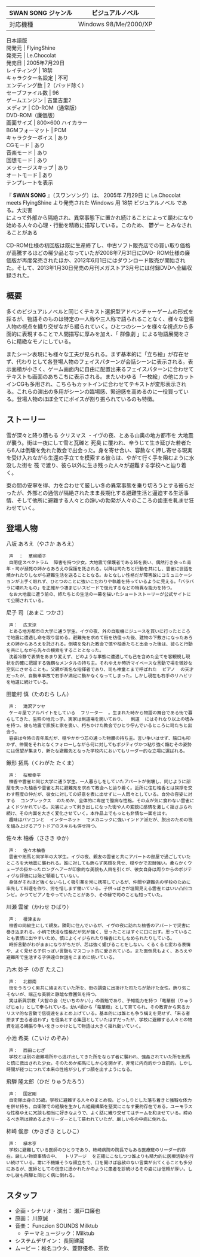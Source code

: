 SWAN SONG  ジャンル  |  ビジュアルノベル   
---|---  
対応機種  |  Windows 98/Me/2000/XP   
日本語版  
開発元  |  FlyingShine   
発売元  |  Le.Chocolat   
発売日  |  2005年7月29日   
レイティング  |  18禁   
キャラクター名設定  |  不可   
エンディング数  |  2（バッド除く）   
セーブファイル数  |  96   
ゲームエンジン  |  吉里吉里2     
メディア  |  CD-ROM（通常版）   
DVD-ROM（廉価版）  
画面サイズ  |  800×600 ハイカラー   
BGMフォーマット  |  PCM   
キャラクターボイス  |  あり   
CGモード  |  あり   
音楽モード  |  あり   
回想モード  |  あり   
メッセージスキップ  |  あり   
オートモード  |  あり   
テンプレートを表示  
  
『 **SWAN SONG** 』（スワンソング）は、  2005年  7月29日  に  Le.Chocolat  meets FlyingShine
より発売された  Windows  用  18禁  ビジュアルノベル  である。大災害  
によって外部から隔絶され、異常事態下に置かれ続けることによって顕わになり始める人々の心理・行動を精緻に描写している。このため、  鬱ゲー
とみなされることがある  

CD-ROM仕様の初回版は既に生産終了し、中古ソフト販売店での買い取り価格が高騰するほどの稀少品となっていたが2008年7月31日にDVD-
ROM仕様の廉価版が再度発売されたほか、2012年6月1日にはダウンロード販売が開始された。そして、2013年1月30日発売の月刊メガストア3月号には付録DVDへ全編収録された。

##  概要  

多くのビジュアルノベルと同じくテキスト選択型アドベンチャーゲームの形式を採るが、物語そのものは特定の一人称や三人称で語られることなく、様々な登場人物の視点を織り交ぜながら綴られていく。ひとつのシーンを様々な視点から多面的に表現することで人間描写に厚みを加え、「
群像劇  」による物語展開をさらに精緻なモノにしている。

またシーン表現にも様々な工夫が見られる。まず基本的に「立ち絵」が存在せず、代わりとして各登場人物のフェイスパターンが会話シーンに表示される。表示面積が小さく、ゲーム画面内に自由に配置出来るフェイスパターンに合わせてテキストも画面のあちこちに表示される。またいわゆる「一枚絵」の他にカットインCGも多用され、こちらもカットインに合わせてテキストが変形表示される。これらの演出の多用がシーンの臨場感、緊迫感を高めるのに一役買っている。登場人物のほぼ全てにボイスが割り振られているのも特徴。

##  ストーリー  

雪が深々と降り積もる  クリスマス  ・イヴの夜、とある山奥の地方都市を  大地震  が襲う。街は一夜にして雪と瓦礫と  死臭
に覆われ、辛うじて生き延びた若者たち6人は倒壊を免れた教会で出会った。身を寄せ合い、容赦なく押し寄せる現実を受け入れながら生還の手立てを模索する彼らは、やがて行く手を阻むように水没した街を
筏  で渡り、彼ら以外に生き残った人々が避難する学校へと辿り着く。

束の間の安寧を得、力を合わせて厳しい冬の異常事態を乗り切ろうとする彼らだったが、外部との通信が隔絶されたまま長期化する避難生活と逼迫する生活事情、そして他所に避難する人々との諍いの勃発が人々のこころの歯車を軋ませ狂わせていく。

##  登場人物  

八坂 あろえ（やさか あろえ）

     声  ：  草柳順子 
     自閉症スペクトラム  障害を持つ少女。大地震で保護者である姉を喪い、偶然行き会った青年・司が瀕死の姉からあろえの保護を託される。以降は司たちと行動を共にし、雲雀に世話を焼かれたりしながら避難生活を送ることとなる。おとなしい性格だが障害故にコミュニケーションが上手く取れず、ひとつのことに強いこだわりや執着を持っているように見える。「バラバラに壊れたもの」を正確かつ凄まじいスピードで復元するなどの特異な能力を持つ。 
     なお大地震に遭う前の、姉たちとの生活の一幕を描いたショートストーリーが公式サイトにて公開されている。 
尼子 司（あまこ つかさ）

     声：  広末涼 
     とある地方都市の大学に通う学生。イヴの夜、外の自販機にジュースを買いに行ったところで地震に遭遇し命を取り留める。避難先を求めて街を彷徨った後、建物の下敷きになったあろえの姉からあろえを託される。倒壊を免れた教会で慎や柚香たちと出会った後は、彼らと行動を共にしながら先々の模索をすることとなった。 
     沈着冷静で表情をあまり変えず、どのような事態に遭遇しても己を含めた全てを客観視し現状を的確に把握する強靱なメンタルの持ち主。それゆえか時折マイペースな言動で場を微妙な空気にさせることも。父親が高名な指揮者であり、司も神童とまで呼ばれた  ピアノ  の天才だったが、自動車事故で右手が満足に動かなくなってしまった。しかし現在も右手のリハビリを地道に続けている。 
田能村 慎（たのむら しん）

     声：  滝沢アツヤ 
     ケーキ屋でアルバイトをしている  フリーター  。生まれた時から物語の舞台である街で暮らしてきた、生粋の地元っ子。実家は剣道場を開いており、  剣道  にはそれなり以上の嗜みを持つ。彼も地震で家族と家を喪い、朽ちかけた教会でひとり佇んでいるところに司たちと出会う。 
     容姿は今時の青年風だが、穏やかかつ芯の通った物腰の持ち主。言い争いはせず、陰口も叩かず、仲間をそれとなくフォローしながら何に対してもポジティヴかつ粘り強く臨むその姿勢には信望が集まり、新たな避難先となった学校内においてもリーダー的な立場に選ばれる。 
鍬形 拓馬（くわがた たくま）

     声：  桜坂幸平 
     柚香や雲雀と同じ大学に通う学生。一人暮らしをしていたアパートが倒壊し、同じように部屋を失った柚香や雲雀と共に避難先を求めて教会へと辿り着く。近所に住む柚香とは挨拶を交わす程度の仲だが、彼女に対しての好意を表に出せずに一人悶々としている。自分の容姿に対する  コンプレックス  のためか、全体的に卑屈で臆病な性格。その点が気に食わない雲雀によくドツかれている。災害によって剥き出しになった街や人の変貌に感情を激しく揺さぶられ続け、その内面を大きく変化させていく。本作品上でもっとも非情な一面を出す。 
     趣味はパソコンと  インターネット  でメカニックに強いインドア派だが、脱出のための筏を組み上げるアウトドアのスキルも併せ持つ。 
佐々木 柚香（ささき ゆか）

     声：  佐々木柚香 
     雲雀や拓馬と同学年の大学生。イヴの夜、親友の雲雀と共にアパートの部屋で過ごしていたところを大地震に襲われる。誰に対しても飾らず笑顔を見せ、穏やかで忍耐強い。柔らかくウェーブの掛かったロングヘアーが印象的な美貌も人目を引くが、彼女自身は周りからのポジティヴな評価には殆ど頓着していない。 
     身体がそれほど強くないらしく吸引薬を常に携帯しているが、仲間や避難先の学校のために率先して料理を作り、労を惜しまず働いている。子供っぽさが垣間見える雲雀とはいい凸凹コンビ。かつてピアノをやっていたことがあり、その縁で司のことも知っていた。 
川瀬 雲雀（かわせ ひばり）

     声：  榎津まお 
     柚香の同級生にして親友。隣町に住んでいるが、イヴの夜に訪れた柚香のアパートで災害に巻き込まれる。小柄で快活な性格だが気が強く、思ったことはすぐに口に出す。思っていることも表情に出やすいため、慎によくイジられたり柚香にたしなめられたりしている。 
     時折言動がわがままになりがちだが、芯は強く媚びることをしない。くるくると変わる表情や、よく見せる子供っぽい言動もマスコット的に愛されている。また面倒見もよく、あろえや避難所で生活する子供達の世話をこまめに焼いている。 
乃木 妙子（のぎ たえこ）

     声：  北都南 
     街をうろつく男共に絡まれていた所を、街の調査に出掛けた司たちが助けた女性。飾り気こそないが、端正な美貌と静謐な雰囲気を持つ。 
     実は新興宗教「大智の会（だいちのかい）」の首魁であり、予知能力を持つ「竜華樹（りゅうげじゅ）」として奉られている。幼い頃から「竜華樹」として育てられ、その教育から来るカリスマ的な言動で信徒達をまとめ上げている。基本的には誰とも争う構えを見せず、「来る者拒まず去る者追わず」を信条とする集団としていたはずだったが、学校に避難する人々との物資を巡る縄張り争いをきっかけとして物語は大きく揺れ動いていく。 
小池 希美（こいけ のぞみ）

     声：  西田こむぎ 
     学校とは別の避難場所から逃げ出してきた所をならず者に襲われ、強姦されていた所を拓馬と慎に救出された少女。そのためか拓馬にしか心を開かず、非常に内向的かつ自罰的。しかし時間が経つにつれて本来の性格が少しずつ顔を出すようになる。 
飛騨 隆太郎（ひだ りゅうたろう）

     声：  国定剛 
     自衛隊出身の35歳。学校に避難する人々のまとめ役。どっしりとした落ち着きと強靱な体力を併せ持ち、自衛隊での経験を生かした組織構築を堅実にこなす要的存在である。ユーモラスな性格ゆえに冗談も相当に好きなようで、よく話に織り交ぜてはチームを和ませている。締めるべき所は締めるよきリーダーとして慕われていたが、厳しい冬の中病に倒れる。 
柿崎 俊彦（かきざき としひこ）

     声：  植木亨 
     学校に避難している医師のひとりであり、柿崎病院の院長でもある医療班のリーダー的存在。厳しい物資事情の中、  トリアージ  を正確にこなしつつ誰よりも精力的に医療活動を行い続けている。常に不機嫌そうな顔立ちで、口を開けば容赦のない言葉が出てくることも多分にあるが、医師としての信念に憑かれたかのように患者を診続けるその姿には信頼が厚い。しかし彼も飛騨と同じく病に倒れる。 

##  スタッフ  

  * 企画・シナリオ・演出：  瀬戸口廉也 
  * 原画：  川原誠 
  * 音楽：  Funczion SOUNDS  Milktub 
    * テーマミュージック：Milktub 
  * システムデザイン：  長岡建蔵 
  * ムービー：椎名コウタ、菱野優希、茶飲 

